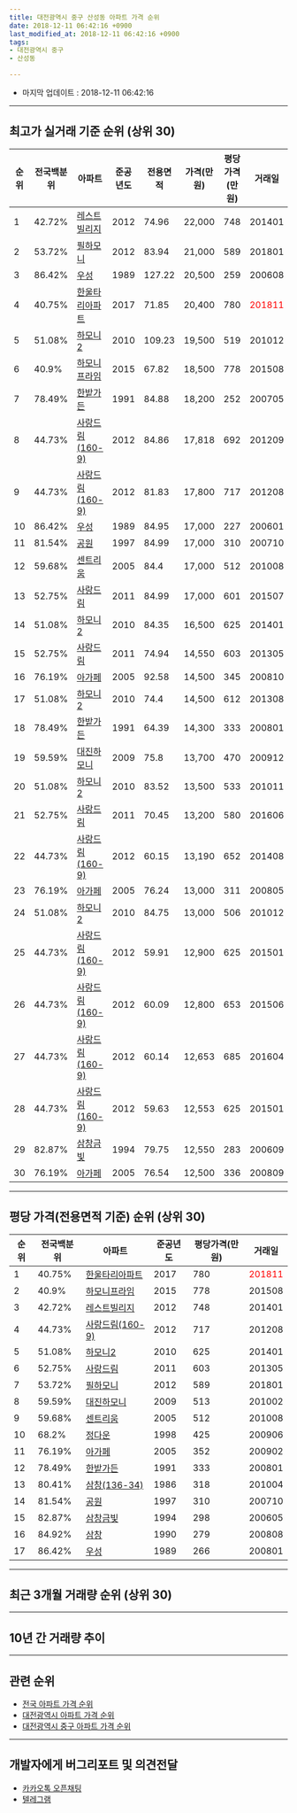 ```yaml
---
title: 대전광역시 중구 산성동 아파트 가격 순위
date: 2018-12-11 06:42:16 +0900
last_modified_at: 2018-12-11 06:42:16 +0900
tags:
- 대전광역시 중구
- 산성동

---
```


* 마지막 업데이트 : 2018-12-11 06:42:16

---

## 최고가 실거래 기준 순위 (상위 30)


|순위|전국백분위|아파트|준공년도|전용면적|가격(만원)|평당가격(만원)|거래일|
|---|---|---|---|---|---|---|---|
|1|42.72%|[레스트빌리지](https://search.naver.com/search.naver?query=%EB%8C%80%EC%A0%84%EA%B4%91%EC%97%AD%EC%8B%9C+%EC%A4%91%EA%B5%AC+%EC%82%B0%EC%84%B1%EB%8F%99+%EB%A0%88%EC%8A%A4%ED%8A%B8%EB%B9%8C%EB%A6%AC%EC%A7%80)|2012|74.96|22,000|748|201401|
|2|53.72%|[필하모니](https://search.naver.com/search.naver?query=%EB%8C%80%EC%A0%84%EA%B4%91%EC%97%AD%EC%8B%9C+%EC%A4%91%EA%B5%AC+%EC%82%B0%EC%84%B1%EB%8F%99+%ED%95%84%ED%95%98%EB%AA%A8%EB%8B%88)|2012|83.94|21,000|589|201801|
|3|86.42%|[우성](https://search.naver.com/search.naver?query=%EB%8C%80%EC%A0%84%EA%B4%91%EC%97%AD%EC%8B%9C+%EC%A4%91%EA%B5%AC+%EC%82%B0%EC%84%B1%EB%8F%99+%EC%9A%B0%EC%84%B1)|1989|127.22|20,500|259|200608|
|4|40.75%|[한울타리아파트](https://search.naver.com/search.naver?query=%EB%8C%80%EC%A0%84%EA%B4%91%EC%97%AD%EC%8B%9C+%EC%A4%91%EA%B5%AC+%EC%82%B0%EC%84%B1%EB%8F%99+%ED%95%9C%EC%9A%B8%ED%83%80%EB%A6%AC%EC%95%84%ED%8C%8C%ED%8A%B8)|2017|71.85|20,400|780|<span style="color:red">201811</span>|
|5|51.08%|[하모니2](https://search.naver.com/search.naver?query=%EB%8C%80%EC%A0%84%EA%B4%91%EC%97%AD%EC%8B%9C+%EC%A4%91%EA%B5%AC+%EC%82%B0%EC%84%B1%EB%8F%99+%ED%95%98%EB%AA%A8%EB%8B%882)|2010|109.23|19,500|519|201012|
|6|40.9%|[하모니프라임](https://search.naver.com/search.naver?query=%EB%8C%80%EC%A0%84%EA%B4%91%EC%97%AD%EC%8B%9C+%EC%A4%91%EA%B5%AC+%EC%82%B0%EC%84%B1%EB%8F%99+%ED%95%98%EB%AA%A8%EB%8B%88%ED%94%84%EB%9D%BC%EC%9E%84)|2015|67.82|18,500|778|201508|
|7|78.49%|[한밭가든](https://search.naver.com/search.naver?query=%EB%8C%80%EC%A0%84%EA%B4%91%EC%97%AD%EC%8B%9C+%EC%A4%91%EA%B5%AC+%EC%82%B0%EC%84%B1%EB%8F%99+%ED%95%9C%EB%B0%AD%EA%B0%80%EB%93%A0)|1991|84.88|18,200|252|200705|
|8|44.73%|[사랑드림(160-9)](https://search.naver.com/search.naver?query=%EB%8C%80%EC%A0%84%EA%B4%91%EC%97%AD%EC%8B%9C+%EC%A4%91%EA%B5%AC+%EC%82%B0%EC%84%B1%EB%8F%99+%EC%82%AC%EB%9E%91%EB%93%9C%EB%A6%BC%28160-9%29)|2012|84.86|17,818|692|201209|
|9|44.73%|[사랑드림(160-9)](https://search.naver.com/search.naver?query=%EB%8C%80%EC%A0%84%EA%B4%91%EC%97%AD%EC%8B%9C+%EC%A4%91%EA%B5%AC+%EC%82%B0%EC%84%B1%EB%8F%99+%EC%82%AC%EB%9E%91%EB%93%9C%EB%A6%BC%28160-9%29)|2012|81.83|17,800|717|201208|
|10|86.42%|[우성](https://search.naver.com/search.naver?query=%EB%8C%80%EC%A0%84%EA%B4%91%EC%97%AD%EC%8B%9C+%EC%A4%91%EA%B5%AC+%EC%82%B0%EC%84%B1%EB%8F%99+%EC%9A%B0%EC%84%B1)|1989|84.95|17,000|227|200601|
|11|81.54%|[공원](https://search.naver.com/search.naver?query=%EB%8C%80%EC%A0%84%EA%B4%91%EC%97%AD%EC%8B%9C+%EC%A4%91%EA%B5%AC+%EC%82%B0%EC%84%B1%EB%8F%99+%EA%B3%B5%EC%9B%90)|1997|84.99|17,000|310|200710|
|12|59.68%|[센트리움](https://search.naver.com/search.naver?query=%EB%8C%80%EC%A0%84%EA%B4%91%EC%97%AD%EC%8B%9C+%EC%A4%91%EA%B5%AC+%EC%82%B0%EC%84%B1%EB%8F%99+%EC%84%BC%ED%8A%B8%EB%A6%AC%EC%9B%80)|2005|84.4|17,000|512|201008|
|13|52.75%|[사랑드림](https://search.naver.com/search.naver?query=%EB%8C%80%EC%A0%84%EA%B4%91%EC%97%AD%EC%8B%9C+%EC%A4%91%EA%B5%AC+%EC%82%B0%EC%84%B1%EB%8F%99+%EC%82%AC%EB%9E%91%EB%93%9C%EB%A6%BC)|2011|84.99|17,000|601|201507|
|14|51.08%|[하모니2](https://search.naver.com/search.naver?query=%EB%8C%80%EC%A0%84%EA%B4%91%EC%97%AD%EC%8B%9C+%EC%A4%91%EA%B5%AC+%EC%82%B0%EC%84%B1%EB%8F%99+%ED%95%98%EB%AA%A8%EB%8B%882)|2010|84.35|16,500|625|201401|
|15|52.75%|[사랑드림](https://search.naver.com/search.naver?query=%EB%8C%80%EC%A0%84%EA%B4%91%EC%97%AD%EC%8B%9C+%EC%A4%91%EA%B5%AC+%EC%82%B0%EC%84%B1%EB%8F%99+%EC%82%AC%EB%9E%91%EB%93%9C%EB%A6%BC)|2011|74.94|14,550|603|201305|
|16|76.19%|[아가페](https://search.naver.com/search.naver?query=%EB%8C%80%EC%A0%84%EA%B4%91%EC%97%AD%EC%8B%9C+%EC%A4%91%EA%B5%AC+%EC%82%B0%EC%84%B1%EB%8F%99+%EC%95%84%EA%B0%80%ED%8E%98)|2005|92.58|14,500|345|200810|
|17|51.08%|[하모니2](https://search.naver.com/search.naver?query=%EB%8C%80%EC%A0%84%EA%B4%91%EC%97%AD%EC%8B%9C+%EC%A4%91%EA%B5%AC+%EC%82%B0%EC%84%B1%EB%8F%99+%ED%95%98%EB%AA%A8%EB%8B%882)|2010|74.4|14,500|612|201308|
|18|78.49%|[한밭가든](https://search.naver.com/search.naver?query=%EB%8C%80%EC%A0%84%EA%B4%91%EC%97%AD%EC%8B%9C+%EC%A4%91%EA%B5%AC+%EC%82%B0%EC%84%B1%EB%8F%99+%ED%95%9C%EB%B0%AD%EA%B0%80%EB%93%A0)|1991|64.39|14,300|333|200801|
|19|59.59%|[대진하모니](https://search.naver.com/search.naver?query=%EB%8C%80%EC%A0%84%EA%B4%91%EC%97%AD%EC%8B%9C+%EC%A4%91%EA%B5%AC+%EC%82%B0%EC%84%B1%EB%8F%99+%EB%8C%80%EC%A7%84%ED%95%98%EB%AA%A8%EB%8B%88)|2009|75.8|13,700|470|200912|
|20|51.08%|[하모니2](https://search.naver.com/search.naver?query=%EB%8C%80%EC%A0%84%EA%B4%91%EC%97%AD%EC%8B%9C+%EC%A4%91%EA%B5%AC+%EC%82%B0%EC%84%B1%EB%8F%99+%ED%95%98%EB%AA%A8%EB%8B%882)|2010|83.52|13,500|533|201011|
|21|52.75%|[사랑드림](https://search.naver.com/search.naver?query=%EB%8C%80%EC%A0%84%EA%B4%91%EC%97%AD%EC%8B%9C+%EC%A4%91%EA%B5%AC+%EC%82%B0%EC%84%B1%EB%8F%99+%EC%82%AC%EB%9E%91%EB%93%9C%EB%A6%BC)|2011|70.45|13,200|580|201606|
|22|44.73%|[사랑드림(160-9)](https://search.naver.com/search.naver?query=%EB%8C%80%EC%A0%84%EA%B4%91%EC%97%AD%EC%8B%9C+%EC%A4%91%EA%B5%AC+%EC%82%B0%EC%84%B1%EB%8F%99+%EC%82%AC%EB%9E%91%EB%93%9C%EB%A6%BC%28160-9%29)|2012|60.15|13,190|652|201408|
|23|76.19%|[아가페](https://search.naver.com/search.naver?query=%EB%8C%80%EC%A0%84%EA%B4%91%EC%97%AD%EC%8B%9C+%EC%A4%91%EA%B5%AC+%EC%82%B0%EC%84%B1%EB%8F%99+%EC%95%84%EA%B0%80%ED%8E%98)|2005|76.24|13,000|311|200805|
|24|51.08%|[하모니2](https://search.naver.com/search.naver?query=%EB%8C%80%EC%A0%84%EA%B4%91%EC%97%AD%EC%8B%9C+%EC%A4%91%EA%B5%AC+%EC%82%B0%EC%84%B1%EB%8F%99+%ED%95%98%EB%AA%A8%EB%8B%882)|2010|84.75|13,000|506|201012|
|25|44.73%|[사랑드림(160-9)](https://search.naver.com/search.naver?query=%EB%8C%80%EC%A0%84%EA%B4%91%EC%97%AD%EC%8B%9C+%EC%A4%91%EA%B5%AC+%EC%82%B0%EC%84%B1%EB%8F%99+%EC%82%AC%EB%9E%91%EB%93%9C%EB%A6%BC%28160-9%29)|2012|59.91|12,900|625|201501|
|26|44.73%|[사랑드림(160-9)](https://search.naver.com/search.naver?query=%EB%8C%80%EC%A0%84%EA%B4%91%EC%97%AD%EC%8B%9C+%EC%A4%91%EA%B5%AC+%EC%82%B0%EC%84%B1%EB%8F%99+%EC%82%AC%EB%9E%91%EB%93%9C%EB%A6%BC%28160-9%29)|2012|60.09|12,800|653|201506|
|27|44.73%|[사랑드림(160-9)](https://search.naver.com/search.naver?query=%EB%8C%80%EC%A0%84%EA%B4%91%EC%97%AD%EC%8B%9C+%EC%A4%91%EA%B5%AC+%EC%82%B0%EC%84%B1%EB%8F%99+%EC%82%AC%EB%9E%91%EB%93%9C%EB%A6%BC%28160-9%29)|2012|60.14|12,653|685|201604|
|28|44.73%|[사랑드림(160-9)](https://search.naver.com/search.naver?query=%EB%8C%80%EC%A0%84%EA%B4%91%EC%97%AD%EC%8B%9C+%EC%A4%91%EA%B5%AC+%EC%82%B0%EC%84%B1%EB%8F%99+%EC%82%AC%EB%9E%91%EB%93%9C%EB%A6%BC%28160-9%29)|2012|59.63|12,553|625|201501|
|29|82.87%|[삼창금빛](https://search.naver.com/search.naver?query=%EB%8C%80%EC%A0%84%EA%B4%91%EC%97%AD%EC%8B%9C+%EC%A4%91%EA%B5%AC+%EC%82%B0%EC%84%B1%EB%8F%99+%EC%82%BC%EC%B0%BD%EA%B8%88%EB%B9%9B)|1994|79.75|12,550|283|200609|
|30|76.19%|[아가페](https://search.naver.com/search.naver?query=%EB%8C%80%EC%A0%84%EA%B4%91%EC%97%AD%EC%8B%9C+%EC%A4%91%EA%B5%AC+%EC%82%B0%EC%84%B1%EB%8F%99+%EC%95%84%EA%B0%80%ED%8E%98)|2005|76.54|12,500|336|200809|


---

## 평당 가격(전용면적 기준) 순위 (상위 30)


|순위|전국백분위|아파트|준공년도|평당가격(만원)|거래일|
|---|---|---|---|---|---|
|1|40.75%|[한울타리아파트](https://search.naver.com/search.naver?query=%EB%8C%80%EC%A0%84%EA%B4%91%EC%97%AD%EC%8B%9C+%EC%A4%91%EA%B5%AC+%EC%82%B0%EC%84%B1%EB%8F%99+%ED%95%9C%EC%9A%B8%ED%83%80%EB%A6%AC%EC%95%84%ED%8C%8C%ED%8A%B8)|2017|780|<span style="color:red">201811</span>|
|2|40.9%|[하모니프라임](https://search.naver.com/search.naver?query=%EB%8C%80%EC%A0%84%EA%B4%91%EC%97%AD%EC%8B%9C+%EC%A4%91%EA%B5%AC+%EC%82%B0%EC%84%B1%EB%8F%99+%ED%95%98%EB%AA%A8%EB%8B%88%ED%94%84%EB%9D%BC%EC%9E%84)|2015|778|201508|
|3|42.72%|[레스트빌리지](https://search.naver.com/search.naver?query=%EB%8C%80%EC%A0%84%EA%B4%91%EC%97%AD%EC%8B%9C+%EC%A4%91%EA%B5%AC+%EC%82%B0%EC%84%B1%EB%8F%99+%EB%A0%88%EC%8A%A4%ED%8A%B8%EB%B9%8C%EB%A6%AC%EC%A7%80)|2012|748|201401|
|4|44.73%|[사랑드림(160-9)](https://search.naver.com/search.naver?query=%EB%8C%80%EC%A0%84%EA%B4%91%EC%97%AD%EC%8B%9C+%EC%A4%91%EA%B5%AC+%EC%82%B0%EC%84%B1%EB%8F%99+%EC%82%AC%EB%9E%91%EB%93%9C%EB%A6%BC%28160-9%29)|2012|717|201208|
|5|51.08%|[하모니2](https://search.naver.com/search.naver?query=%EB%8C%80%EC%A0%84%EA%B4%91%EC%97%AD%EC%8B%9C+%EC%A4%91%EA%B5%AC+%EC%82%B0%EC%84%B1%EB%8F%99+%ED%95%98%EB%AA%A8%EB%8B%882)|2010|625|201401|
|6|52.75%|[사랑드림](https://search.naver.com/search.naver?query=%EB%8C%80%EC%A0%84%EA%B4%91%EC%97%AD%EC%8B%9C+%EC%A4%91%EA%B5%AC+%EC%82%B0%EC%84%B1%EB%8F%99+%EC%82%AC%EB%9E%91%EB%93%9C%EB%A6%BC)|2011|603|201305|
|7|53.72%|[필하모니](https://search.naver.com/search.naver?query=%EB%8C%80%EC%A0%84%EA%B4%91%EC%97%AD%EC%8B%9C+%EC%A4%91%EA%B5%AC+%EC%82%B0%EC%84%B1%EB%8F%99+%ED%95%84%ED%95%98%EB%AA%A8%EB%8B%88)|2012|589|201801|
|8|59.59%|[대진하모니](https://search.naver.com/search.naver?query=%EB%8C%80%EC%A0%84%EA%B4%91%EC%97%AD%EC%8B%9C+%EC%A4%91%EA%B5%AC+%EC%82%B0%EC%84%B1%EB%8F%99+%EB%8C%80%EC%A7%84%ED%95%98%EB%AA%A8%EB%8B%88)|2009|513|201002|
|9|59.68%|[센트리움](https://search.naver.com/search.naver?query=%EB%8C%80%EC%A0%84%EA%B4%91%EC%97%AD%EC%8B%9C+%EC%A4%91%EA%B5%AC+%EC%82%B0%EC%84%B1%EB%8F%99+%EC%84%BC%ED%8A%B8%EB%A6%AC%EC%9B%80)|2005|512|201008|
|10|68.2%|[정다운](https://search.naver.com/search.naver?query=%EB%8C%80%EC%A0%84%EA%B4%91%EC%97%AD%EC%8B%9C+%EC%A4%91%EA%B5%AC+%EC%82%B0%EC%84%B1%EB%8F%99+%EC%A0%95%EB%8B%A4%EC%9A%B4)|1998|425|200906|
|11|76.19%|[아가페](https://search.naver.com/search.naver?query=%EB%8C%80%EC%A0%84%EA%B4%91%EC%97%AD%EC%8B%9C+%EC%A4%91%EA%B5%AC+%EC%82%B0%EC%84%B1%EB%8F%99+%EC%95%84%EA%B0%80%ED%8E%98)|2005|352|200902|
|12|78.49%|[한밭가든](https://search.naver.com/search.naver?query=%EB%8C%80%EC%A0%84%EA%B4%91%EC%97%AD%EC%8B%9C+%EC%A4%91%EA%B5%AC+%EC%82%B0%EC%84%B1%EB%8F%99+%ED%95%9C%EB%B0%AD%EA%B0%80%EB%93%A0)|1991|333|200801|
|13|80.41%|[삼창(136-34)](https://search.naver.com/search.naver?query=%EB%8C%80%EC%A0%84%EA%B4%91%EC%97%AD%EC%8B%9C+%EC%A4%91%EA%B5%AC+%EC%82%B0%EC%84%B1%EB%8F%99+%EC%82%BC%EC%B0%BD%28136-34%29)|1986|318|201004|
|14|81.54%|[공원](https://search.naver.com/search.naver?query=%EB%8C%80%EC%A0%84%EA%B4%91%EC%97%AD%EC%8B%9C+%EC%A4%91%EA%B5%AC+%EC%82%B0%EC%84%B1%EB%8F%99+%EA%B3%B5%EC%9B%90)|1997|310|200710|
|15|82.87%|[삼창금빛](https://search.naver.com/search.naver?query=%EB%8C%80%EC%A0%84%EA%B4%91%EC%97%AD%EC%8B%9C+%EC%A4%91%EA%B5%AC+%EC%82%B0%EC%84%B1%EB%8F%99+%EC%82%BC%EC%B0%BD%EA%B8%88%EB%B9%9B)|1994|298|200605|
|16|84.92%|[삼창](https://search.naver.com/search.naver?query=%EB%8C%80%EC%A0%84%EA%B4%91%EC%97%AD%EC%8B%9C+%EC%A4%91%EA%B5%AC+%EC%82%B0%EC%84%B1%EB%8F%99+%EC%82%BC%EC%B0%BD)|1990|279|200808|
|17|86.42%|[우성](https://search.naver.com/search.naver?query=%EB%8C%80%EC%A0%84%EA%B4%91%EC%97%AD%EC%8B%9C+%EC%A4%91%EA%B5%AC+%EC%82%B0%EC%84%B1%EB%8F%99+%EC%9A%B0%EC%84%B1)|1989|266|200801|


---

## 최근 3개월 거래량 순위 (상위 30)


<div style="width:100%;">
    <canvas id="deal_count_ranking" height="250"></canvas>
</div>


<script>
new Chart(document.getElementById("deal_count_ranking"), {
    type: 'horizontalBar',
    data: {
        labels: ['한울타리아파트', '우성', '한밭가든', '삼창', '정다운', '삼창금빛'],
        datasets: [{
            label: '실거래 수',
            data: [13, 8, 8, 3, 3, 1],
            borderColor: "rgba(255, 0, 128, 1)",
            backgroundColor: "rgba(255, 0, 128, 0.5)",
            fill: false,
        }]
    },
    options: {
        responsive: true,
        title: {
            display: true,
            text: '최근 3개월 거래량 순위'
        },
        tooltips: {
            mode: 'index',
            intersect: false,
            callbacks: {
                title: function(tooltipItems, data) {
                    return "실거래 수:";
                },
                label: function(tooltipItem, data) {
                    return data.labels[tooltipItem.index] + ": " + tooltipItem.xLabel;
                }
            }
        },
        hover: {
            mode: 'nearest',
            intersect: true
        },
        scales: {
            xAxes: [{
                display: true,
                scaleLabel: {
                    display: true,
                    labelString: '실거래 수'
                },
                ticks: {
                    suggestedMin: 0,
                }
            }],
            yAxes: [{
                display: true,
                ticks: {
                    autoSkip: false,
                    callback: function(value, index, values) {
                        if (value.length > 15)
                            return value.substr(0, 13) + "...";
                        else
                            return value;
                    }
                },
                scaleLabel: {
                    display: false,
                }
            }]
        }
    }
});

</script>


---

## 10년 간 거래량 추이


<div style="width:100%;">
    <canvas id="deal_progress" height="250"></canvas>
</div>

<script>
new Chart(document.getElementById("deal_progress"), {
    type: 'line',
    data: {
        labels: ['200812','200901','200902','200903','200904','200905','200906','200907','200908','200909','200910','200911','200912','201001','201002','201003','201004','201005','201006','201007','201008','201009','201010','201011','201012','201101','201102','201103','201104','201105','201106','201107','201108','201109','201110','201111','201112','201201','201202','201203','201204','201205','201206','201207','201208','201209','201210','201211','201212','201301','201302','201303','201304','201305','201306','201307','201308','201309','201310','201311','201312','201401','201402','201403','201404','201405','201406','201407','201408','201409','201410','201411','201412','201501','201502','201503','201504','201505','201506','201507','201508','201509','201510','201511','201512','201601','201602','201603','201604','201605','201606','201607','201608','201609','201610','201611','201612','201701','201702','201703','201704','201705','201706','201707','201708','201709','201710','201711','201712','201801','201802','201803','201804','201805','201806','201807','201808','201809','201810','201811','201812'],
        datasets: [{
            label: '실거래 수',
            pointRadius: 1,
            data: [8, 7, 19, 22, 19, 18, 17, 21, 15, 17, 13, 17, 14, 17, 14, 17, 8, 8, 13, 17, 16, 19, 23, 21, 18, 15, 19, 11, 15, 15, 22, 13, 6, 10, 3, 8, 5, 12, 5, 14, 13, 14, 6, 9, 22, 13, 17, 10, 7, 9, 16, 15, 14, 15, 14, 13, 16, 9, 17, 12, 13, 18, 9, 7, 16, 15, 10, 12, 8, 16, 11, 15, 7, 15, 6, 22, 15, 13, 12, 15, 12, 13, 20, 8, 7, 5, 10, 12, 12, 9, 10, 13, 9, 10, 17, 7, 10, 7, 11, 20, 10, 6, 3, 12, 1, 13, 12, 13, 14, 9, 6, 14, 18, 12, 12, 9, 10, 12, 15, 20, 1],
            borderColor: "rgba(255, 201, 14, 1)",
            backgroundColor: "rgba(255, 201, 14, 0.5)",
            fill: true,
        }]
    },
    options: {
        responsive: true,
        title: {
            display: true,
            text: '10년간 거래량 추이'
        },
        tooltips: {
            mode: 'index',
            intersect: false,
        },
        hover: {
            mode: 'nearest',
            intersect: true
        },
        scales: {
            xAxes: [{
                display: true,
                scaleLabel: {
                    display: true,
                    labelString: '년/월'
                }
            }],
            yAxes: [{
                display: true,
                ticks: {
                    suggestedMin: 0,
                },
                scaleLabel: {
                    display: true,
                    labelString: '실거래 수'
                }
            }]
        }
    }
});

</script>


---

## 관련 순위

- [전국 아파트 가격 순위](https://inasie.github.io/apt-ranking/전국)
- [대전광역시 아파트 가격 순위](https://inasie.github.io/apt-ranking/대전광역시)
- [대전광역시 중구 아파트 가격 순위](https://inasie.github.io/apt-ranking/대전광역시-중구)


---

## 개발자에게 버그리포트 및 의견전달

- [카카오톡 오픈채팅](https://open.kakao.com/o/gLJUAP4)
- [텔레그램](https://t.me/inasie)

